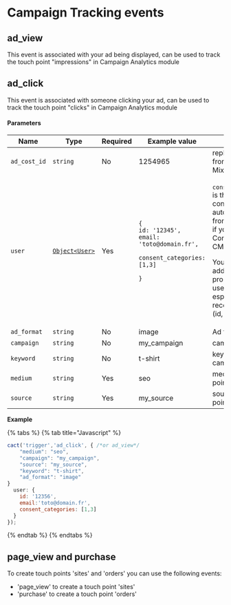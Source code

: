 # Campaign Tracking events

## ad\_view

This event is associated with your ad being displayed, can be used to track the touch point "impressions" in Campaign Analytics module

## ad\_click

This event is associated with someone clicking your ad, can be used to track the touch point "clicks" in Campaign Analytics module



#### Parameters <a href="#parameters_35" id="parameters_35"></a>

<table><thead><tr><th width="161">Name</th><th width="100">Type</th><th width="85">Required</th><th width="153">Example value</th><th>Description</th></tr></thead><tbody><tr><td><code>ad_cost_id</code></td><td><code>string</code></td><td>No</td><td>1254965</td><td>replace the <code>tclid</code> from MixCommander</td></tr><tr><td><code>user</code></td><td><a href="campaign-tracking-events.md#user"><code>Object&#x3C;User></code></a></td><td>Yes</td><td><p><code>{</code><br><code>id: '12345',</code><br><code>email: 'toto@domain.fr',</code></p><p><code>consent_categories: [1,3]</code></p><p><code>}</code></p></td><td><p><code>consent_categories</code> is the user's consents list. It is automatically filled from web sources if you use Commanders Act CMP.</p><p>You should also add all user's properties in this user object, especially reconciliation key (id, email).</p></td></tr><tr><td><code>ad_format</code></td><td><code>string</code></td><td>No</td><td>image</td><td>Ad type/format</td></tr><tr><td><code>campaign</code></td><td><code>string</code></td><td>No</td><td>my_campaign</td><td>campaign name</td></tr><tr><td><code>keyword</code></td><td><code>string</code></td><td>No</td><td>t-shirt</td><td>keywords of the campaign</td></tr><tr><td><code>medium</code></td><td><code>string</code></td><td>Yes</td><td>seo</td><td>medium of touch point</td></tr><tr><td><code>source</code></td><td><code>string</code></td><td>Yes</td><td>my_source</td><td>source of touch point</td></tr></tbody></table>

**Example**

{% tabs %}
{% tab title="Javascript" %}
```javascript
cact('trigger','ad_click', { /*or ad_view*/
    "medium": "seo",
    "campaign": "my_campaign",
    "source": "my_source",
    "keyword": "t-shirt",
    "ad_format": "image"
}
  user: {
    id: '12356',
    email:'toto@domain.fr',
    consent_categories: [1,3]
  }
});
```
{% endtab %}
{% endtabs %}



## page\_view and purchase

To create touch points 'sites' and  'orders' you can use the following events:

* 'page\_view' to create a touch point 'sites'
* 'purchase' to create a touch point 'orders'
